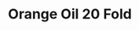 ---
name: Orange Oil 20 Fold
title: Orange Oil 20 Fold
details:
  - detail:
      key: Packaging Size
      value: 5,25,200 Kg
  - detail:
      key: Brand
      value: Natural Aroma
  - detail:
      key: Packaging Type
      value: Can,Barrel
  - detail:
      key: Refractive Index
      value: 1.4750 to 1.4950 20 Deg.C
  - detail:
      key: Specific Gravity
      value: 0.8900 to 0.9350 20 Deg.C
  - detail:
      key: Appearance
      value: Dark Orange Brown Liquid
  - detail:
      key: Odor
      value: Characteristic Odour
  - detail:
      key: Aldehyde Content
      value: 12.00 ~ 17.00% Minimum
  - detail:
      key: CAS No
      value: 8028 - 48 - 6
  - detail:
      key: FEMA No
      value: 2826
  - detail:
      key: EINECS No
      value: 232 - 433 - 8
  - detail:
      key: HS Code
      value: 3301 . 12 . 00
  - detail:
      key: Quality assurance
      value: WHO/GMP Certified & ISO 9001-2008 Certified & KOSHER
  - detail:
      key: Container Type
      value: Epoxy Coated Drums
  - detail:
      key: Physical State
      value: Liquid
showOnHome: false
thumbnail: https://5.imimg.com/data5/SELLER/Default/2021/12/ZI/LJ/IX/3823480/orange-oil-20-fold-500x500.jpg
productImages:
  - https://ucarecdn.com/8213c725-21d0-4ac0-ad5e-c1975c20032b/
category: essential oils
---